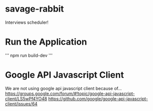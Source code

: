 # savage-rabbit

Interviews scheduler!

# Run the Application
'''
npm run build-dev
'''

# Google API Javascript Client

We are not using google api javascript client because of...
https://groups.google.com/forum/#!topic/google-api-javascript-client/LS5wPf4YO48
https://github.com/google/google-api-javascript-client/issues/64

